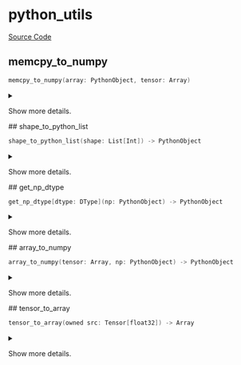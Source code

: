 



# python_utils
  
[Source Code](https://github.com/endia-ai/Endia/tree/main/endia/utils/python_utils.mojo)  
  

## memcpy_to_numpy


```swift
memcpy_to_numpy(array: PythonObject, tensor: Array)
```  
<details markdown="1" style="border: none; bg-color: none; box-shadow: none;">  
<summary style="border: none; bg-color: none; box-shadow: none;">  
  
Show more details.  
</summary>  
  
#### Args:  

* array `PythonObject`
* tensor `Array`
  
  
</details>
## shape_to_python_list


```swift
shape_to_python_list(shape: List[Int]) -> PythonObject
```  
<details markdown="1" style="border: none; bg-color: none; box-shadow: none;">  
<summary style="border: none; bg-color: none; box-shadow: none;">  
  
Show more details.  
</summary>  
  
#### Args:  

* shape `List[Int]`
  
#### Returns:  
  
Type: `PythonObject`  
  
  
</details>
## get_np_dtype


```swift
get_np_dtype[dtype: DType](np: PythonObject) -> PythonObject
```  
<details markdown="1" style="border: none; bg-color: none; box-shadow: none;">  
<summary style="border: none; bg-color: none; box-shadow: none;">  
  
Show more details.  
</summary>  
  
Parameters:  

* dtype `DType`
  
#### Args:  

* np `PythonObject`
  
#### Returns:  
  
Type: `PythonObject`  
  
  
</details>
## array_to_numpy


```swift
array_to_numpy(tensor: Array, np: PythonObject) -> PythonObject
```  
<details markdown="1" style="border: none; bg-color: none; box-shadow: none;">  
<summary style="border: none; bg-color: none; box-shadow: none;">  
  
Show more details.  
</summary>  
  
#### Args:  

* tensor `Array`
* np `PythonObject`
  
#### Returns:  
  
Type: `PythonObject`  
  
  
</details>
## tensor_to_array


```swift
tensor_to_array(owned src: Tensor[float32]) -> Array
```  
<details markdown="1" style="border: none; bg-color: none; box-shadow: none;">  
<summary style="border: none; bg-color: none; box-shadow: none;">  
  
Show more details.  
</summary>  
  
#### Args:  

* src `Tensor[float32]`
  
#### Returns:  
  
Type: `Array`  
  
  
</details>